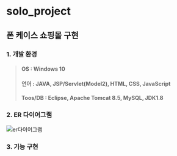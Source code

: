 # solo_project
## 폰 케이스 쇼핑몰 구현

### 1. 개발 환경
> #### OS : Windows 10
> #### 언어 : JAVA, JSP/Servlet(Model2), HTML, CSS, JavaScript
> #### Toos/DB : Eclipse, Apache Tomcat 8.5, MySQL, JDK1.8


### 2. ER 다이어그램
![er다이어그램](https://user-images.githubusercontent.com/99606477/184591770-5bc47395-02a5-41d7-a376-bd040ace9d91.png)
### 3. 기능 구현
